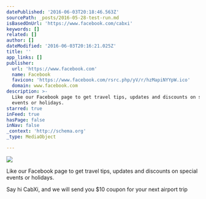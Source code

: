 ```yaml
---
datePublished: '2016-06-03T20:18:46.563Z'
sourcePath: _posts/2016-05-28-test-run.md
isBasedOnUrl: 'https://www.facebook.com/cabxi'
keywords: []
related: []
author: []
dateModified: '2016-06-03T20:16:21.025Z'
title: ''
app_links: []
publisher:
  url: 'https://www.facebook.com'
  name: Facebook
  favicon: 'https://www.facebook.com/rsrc.php/yV/r/hzMapiNYYpW.ico'
  domain: www.facebook.com
description: >-
  Like our Facebook page to get travel tips, updates and discounts on special
  events or holidays.
starred: true
inFeed: true
hasPage: false
inNav: false
_context: 'http://schema.org'
_type: MediaObject

---
```

![](https://the-grid-user-content.s3-us-west-2.amazonaws.com/4b6a6fdd-e188-4758-bdba-aa51f8bca4c7.jpg)

Like our Facebook page to get travel tips, updates and discounts on special events or holidays.

Say hi CabXi, and we will send you $10 coupon for your next airport trip